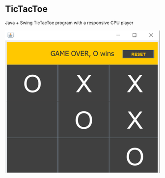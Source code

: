 # TicTacToe
Java + Swing TicTacToe program with a responsive CPU player
<br>
<br>
![Picture](https://github.com/arnava2001/TicTacToe/blob/main/tictactoe.png)
